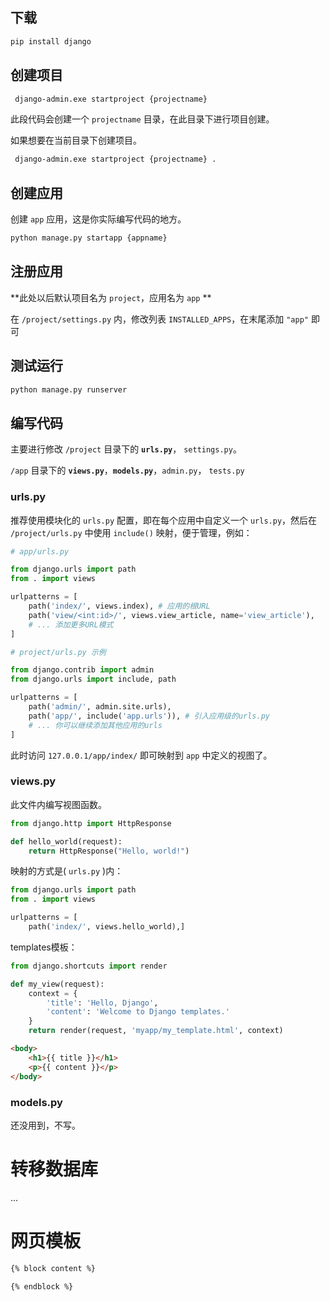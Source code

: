 ## 下载

```bash
pip install django
```

## 创建项目

```bash
 django-admin.exe startproject {projectname}
```

此段代码会创建一个 `projectname` 目录，在此目录下进行项目创建。

如果想要在当前目录下创建项目。

```bash
 django-admin.exe startproject {projectname} .
```

## 创建应用

创建 `app` 应用，这是你实际编写代码的地方。

```bash
python manage.py startapp {appname}
```

## 注册应用

**此处以后默认项目名为 `project`，应用名为 `app` **

在 `/project/settings.py` 内，修改列表 `INSTALLED_APPS`，在末尾添加 `"app"` 即可

## 测试运行

```bash
python manage.py runserver
```

## 编写代码

主要进行修改 `/project` 目录下的 **`urls.py`**， `settings.py`。

`/app` 目录下的 **`views.py`**，**`models.py`**，`admin.py`， `tests.py`

### urls.py

推荐使用模块化的 `urls.py` 配置，即在每个应用中自定义一个 `urls.py`，然后在 `/project/urls.py` 中使用 `include()` 映射，便于管理，例如：

```python
# app/urls.py

from django.urls import path
from . import views

urlpatterns = [
    path('index/', views.index), # 应用的根URL
    path('view/<int:id>/', views.view_article, name='view_article'),
    # ... 添加更多URL模式
]
```

```python
# project/urls.py 示例

from django.contrib import admin
from django.urls import include, path

urlpatterns = [
    path('admin/', admin.site.urls),
    path('app/', include('app.urls')), # 引入应用级的urls.py
    # ... 你可以继续添加其他应用的urls
]
```

此时访问 `127.0.0.1/app/index/` 即可映射到 `app` 中定义的视图了。

### views.py

此文件内编写视图函数。

```python
from django.http import HttpResponse

def hello_world(request):
    return HttpResponse("Hello, world!")
```

映射的方式是( `urls.py` )内：

```python
from django.urls import path
from . import views

urlpatterns = [
    path('index/', views.hello_world),]
```

templates模板：

```python
from django.shortcuts import render

def my_view(request):
    context = {
        'title': 'Hello, Django',
        'content': 'Welcome to Django templates.'
    }
    return render(request, 'myapp/my_template.html', context)
```

```html
<body>
    <h1>{{ title }}</h1>
    <p>{{ content }}</p>
</body>
```

### models.py

还没用到，不写。

# 转移数据库

...

# 网页模板

```html
{% block content %}

{% endblock %}
```



